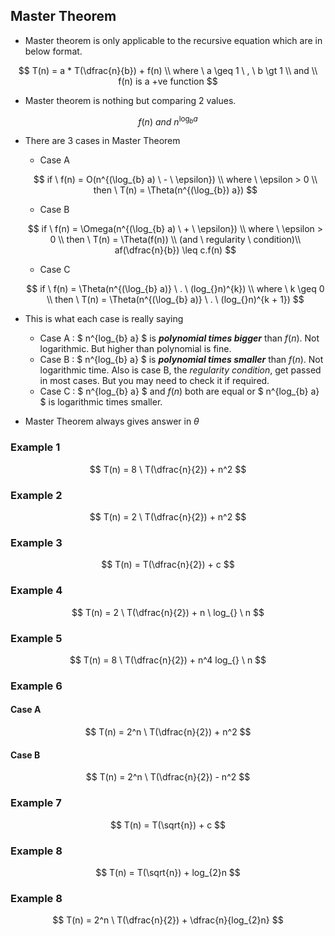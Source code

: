 ## Master Theorem
- Master theorem is only applicable to the recursive equation which are in below format.

$$
T(n) = a * T(\dfrac{n}{b}) + f(n) \\
where \ a \geq 1 \ , \ b \gt 1 \\
and \\
f(n) is a +ve function
$$

- Master theorem is nothing but comparing 2 values.

$$
f(n) \ and \ n^{\log _{b} a}
$$

- There are 3 cases in Master Theorem
    - Case A

    $$
    if \ f(n) = O(n^{(\log_{b} a) \ - \ \epsilon}) \\
    where \ \epsilon > 0 \\
    then \ T(n) = \Theta(n^{(\log_{b}) a})
    $$

    - Case B

    $$
    if \ f(n) = \Omega(n^{(\log_{b} a) \ + \ \epsilon}) \\
    where \ \epsilon > 0 \\
    then \ T(n) = \Theta(f(n)) \\
    (and \ regularity \ condition)\\
    af(\dfrac{n}{b}) \leq c.f(n)
    $$ 

    - Case C
    
    $$
    if \ f(n) = \Theta(n^{(\log_{b} a)} \ . \ (log_{}n)^{k}) \\
    where \ k \geq 0 \\
    then \ T(n) = \Theta(n^{(\log_{b} a)} \ . \ (log_{}n)^{k + 1})
    $$

- This is what each case is really saying
    - Case A : $ n^{log_{b} a} $ is ***polynomial times bigger*** than $f(n)$. Not logarithmic. But higher than polynomial is fine.
    - Case B : $ n^{log_{b} a} $ is ***polynomial times smaller*** than $f(n)$. Not logarithmic time. Also is case B, the *regularity condition*, get passed in most cases. But you may need to check it if required.
    - Case C : $ n^{log_{b} a} $ and $f(n)$ both are equal or $ n^{log_{b} a} $ is logarithmic times smaller.

- Master Theorem always gives answer in $\theta$

### Example 1

$$
T(n) = 8 \ T(\dfrac{n}{2}) + n^2
$$

### Example 2

$$
T(n) = 2 \ T(\dfrac{n}{2}) + n^2
$$

### Example 3

$$
T(n) = T(\dfrac{n}{2}) + c
$$


### Example 4

$$
T(n) = 2 \ T(\dfrac{n}{2}) + n \ log_{} \ n
$$


### Example 5

$$
T(n) = 8 \ T(\dfrac{n}{2}) + n^4 log_{} \ n
$$


### Example 6

#### Case A

$$
T(n) = 2^n \ T(\dfrac{n}{2}) + n^2
$$

#### Case B

$$
T(n) = 2^n \ T(\dfrac{n}{2}) - n^2
$$

### Example 7

$$
T(n) = T(\sqrt{n}) + c
$$


### Example 8

$$
T(n) = T(\sqrt{n}) + log_{2}n
$$

### Example 8

$$
T(n) = 2^n \ T(\dfrac{n}{2}) + \dfrac{n}{log_{2}n}
$$

